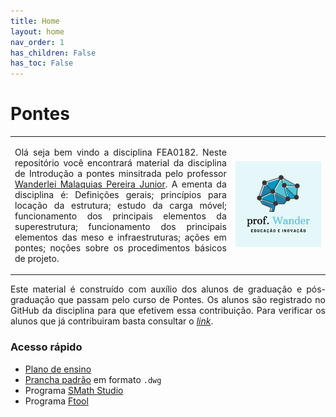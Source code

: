 ```yaml
---
title: Home
layout: home
nav_order: 1
has_children: False
has_toc: False
---
```


<h1>Pontes</h1>

<table>
  <tr>
    <td style="width:70%;">
      <p align="justify">
        Olá seja bem vindo a disciplina FEA0182. Neste repositório você encontrará material da disciplina de Introdução a pontes minsitrada pelo professor <a target="_blank" rel="noopener" href="http://lattes.cnpq.br/2268506213083114">Wanderlei Malaquias Pereira Junior</a>. A ementa da disciplina é: Definições gerais; princípios para locação da estrutura; estudo da carga móvel; funcionamento dos principais elementos da superestrutura; funcionamento dos principais elementos das meso e infraestruturas; ações em pontes; noções sobre os procedimentos básicos de projeto.
      </p>
    </td>
    <td style="width:30%;"><img src="assets/images/logo.png"/></td>  
  </tr>
</table>

<p align="justify">
Este material é construído com auxílio dos alunos de graduação e pós-graduação que passam pelo curso de Pontes. Os alunos são registrado no GitHub da disciplina para que efetivem essa contribuição. Para verificar os alunos que já contribuiram basta consultar o <a target="_blank" rel="noopener" href="https://github.com/wmpjrufg/FEA0182/graphs/contributors"><i>link</i></a>.
</p>

<h3>Acesso rápido</h3>

<ul>
  <li><a target="_blank" rel="noopener" href="https://drive.google.com/open?id=1MDRspFLQe9IVAzV0nq5tNjX5yteSpqY9&usp=drive_fs">Plano de ensino</a></li>
  <li><a target="_blank" rel="noopener" href="https://drive.google.com/file/d/1UUOfmCH4539GA46mEw_687d9u7eGKAH4/view?usp=sharing">Prancha padrão</a> em formato <code>.dwg</code></li>
  <li>Programa <a target="_blank" rel="noopener" href="https://smath.com/en-US/view/SMathStudio/download">SMath Studio</a></li>
  <li>Programa <a target="_blank" rel="noopener" href="https://www.ftool.com.br/Ftool/">Ftool</a></li>
</ul>
